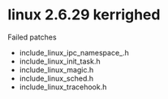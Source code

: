 linux 2.6.29 kerrighed
======================


Failed patches
* include_linux_ipc_namespace_.h
* include_linux_init_task.h
* include_linux_magic.h
* include_linux_sched.h
* include_linux_tracehook.h


